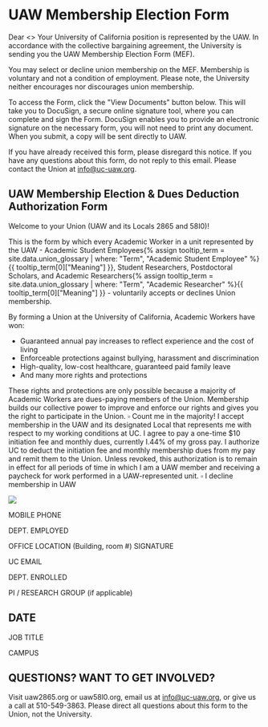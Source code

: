 # UAW Membership Election Form 

Dear <<Name>>
Your University of California position is represented by the UAW. In accordance with the collective bargaining agreement, the University is sending you the UAW Membership Election Form (MEF).

You may select or decline union membership on the MEF. Membership is voluntary and not a condition of employment. Please note, the University neither encourages nor discourages union membership.

To access the Form, click the "View Documents" button below. This will take you to DocuSign, a secure online signature tool, where you can complete and sign the Form. DocuSign enables you to provide an electronic signature on the necessary form, you will not need to print any document. When you submit, a copy will be sent directly to UAW.

If you have already received this form, please disregard this notice.
If you have any questions about this form, do not reply to this email. Please contact the Union at info@uc-uaw.org.

## UAW Membership Election & Dues Deduction Authorization Form

Welcome to your Union (UAW and its Locals 2865 and 58I0)!

This is the form by which every Academic Worker in a unit represented by the UAW - <span class="tooltip">Academic Student Employees<span class="tooltip-text">{% assign tooltip_term = site.data.union_glossary | where: "Term", "Academic Student Employee" %}{{ tooltip_term[0]["Meaning"] }}</span></span>, Student Researchers, Postdoctoral Scholars, and <span class="tooltip">Academic Researchers<span class="tooltip-text">{% assign tooltip_term = site.data.union_glossary | where: "Term", "Academic Researcher" %}{{ tooltip_term[0]["Meaning"] }}</span></span> - voluntarily accepts or declines Union membership.

By forming a Union at the University of California, Academic Workers have won:

- Guaranteed annual pay increases to reflect experience and the cost of living
- Enforceable protections against bullying, harassment and discrimination
- High-quality, low-cost healthcare, guaranteed paid family leave
- And many more rights and protections

These rights and protections are only possible because a majority of Academic Workers are dues-paying members of the Union. Membership builds our collective power to improve and enforce our rights and gives you the right to participate in the Union.
$\square$
Count me in the majority! I accept membership in the UAW and its designated Local that represents me with respect to my working conditions at UC. I agree to pay a one-time $\$ 10$ initiation fee and monthly dues, currently I.44\% of my gross pay. I authorize UC to deduct the initiation fee and monthly membership dues from my pay and remit them to the Union. Unless revoked, this authorization is to remain in effect for all periods of time in which I am a UAW member and receiving a paycheck for work performed in a UAW-represented unit. $\square$
I decline membership in UAW

![](https://cdn.mathpix.com/cropped/2024_09_28_cbdc30ec28f598e9bebbg-2.jpg?height=63&width=317&top_left_y=1922&top_left_x=87)

MOBILE PHONE

DEPT. EMPLOYED

OFFICE LOCATION (Building, room \#)
SIGNATURE

UC EMAIL

DEPT. ENROLLED

PI / RESEARCH GROUP (if applicable)

## DATE

JOB TITLE

CAMPUS

## QUESTIONS? WANT TO GET INVOLVED?

Visit uaw2865.org or uaw58l0.org, email us at info@uc-uaw.org, or give us a call at 510-549-3863. Please direct all questions about this form to the Union, not the University.

